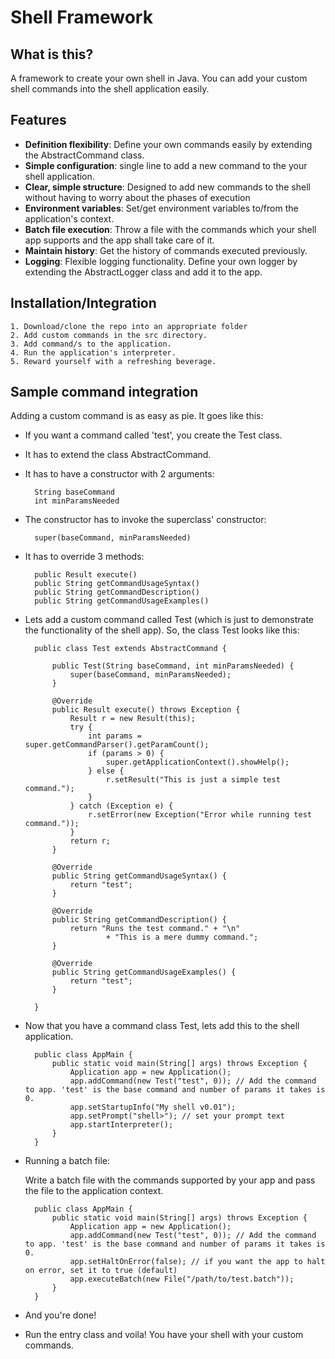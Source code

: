 # Shell Framework

## What is this?

A framework to create your own shell in Java. 
You can add your custom shell commands into the shell application easily.

## Features

* **Definition flexibility**: Define your own commands easily by extending the AbstractCommand class.
* **Simple configuration**: single line to add a new command to the your shell application.
* **Clear, simple structure**: Designed to add new commands to the shell without having to worry about the phases of execution
* **Environment variables**: Set/get environment variables to/from the application's context.
* **Batch file execution**: Throw a file with the commands which your shell app supports and the app shall take care of it.
* **Maintain history**: Get the history of commands executed previously.
* **Logging**: Flexible logging functionality. Define your own logger by extending the AbstractLogger class and add it to the app.

## Installation/Integration
	1. Download/clone the repo into an appropriate folder
	2. Add custom commands in the src directory.
	3. Add command/s to the application.
	4. Run the application's interpreter.
	5. Reward yourself with a refreshing beverage. 

## Sample command integration

Adding a custom command is as easy as pie. It goes like this:
* If you want a command called 'test', you create the Test class.
* It has to extend the class AbstractCommand.
* It has to have a constructor with 2 arguments:

		String baseCommand
		int minParamsNeeded
		
* The constructor has to invoke the superclass' constructor:
 
		super(baseCommand, minParamsNeeded)
		
* It has to override 3 methods:

		public Result execute()
		public String getCommandUsageSyntax()
		public String getCommandDescription()
		public String getCommandUsageExamples()


* Lets add a custom command called Test (which is just to demonstrate the functionality of the shell app). So, the class Test looks like this:

		public class Test extends AbstractCommand {

			public Test(String baseCommand, int minParamsNeeded) {
				super(baseCommand, minParamsNeeded);
			}

			@Override
			public Result execute() throws Exception {
				Result r = new Result(this);
				try {
					int params = super.getCommandParser().getParamCount();
					if (params > 0) {
						super.getApplicationContext().showHelp();
					} else {
						r.setResult("This is just a simple test command.");
					}
				} catch (Exception e) {
					r.setError(new Exception("Error while running test command."));
				}
				return r;
			}

			@Override
			public String getCommandUsageSyntax() {
				return "test";
			}

			@Override
			public String getCommandDescription() {
				return "Runs the test command." + "\n"
						+ "This is a mere dummy command.";
			}

			@Override
			public String getCommandUsageExamples() {
				return "test";
			}

		}

* Now that you have a command class Test, lets add this to the shell application.

		public class AppMain {
			public static void main(String[] args) throws Exception {
				Application app = new Application();
				app.addCommand(new Test("test", 0)); // Add the command to app. 'test' is the base command and number of params it takes is 0.
				app.setStartupInfo("My shell v0.01");
				app.setPrompt("shell>"); // set your prompt text
				app.startInterpreter();
			}
		}
		
* Running a batch file:

	Write a batch file with the commands supported by your app and pass the file to the application context.
	
		public class AppMain {
			public static void main(String[] args) throws Exception {
				Application app = new Application();
				app.addCommand(new Test("test", 0)); // Add the command to app. 'test' is the base command and number of params it takes is 0.
				app.setHaltOnError(false); // if you want the app to halt on error, set it to true (default)
				app.executeBatch(new File("/path/to/test.batch"));
			}
		}
	
* And you're done! 
* Run the entry class and voila! You have your shell with your custom commands.